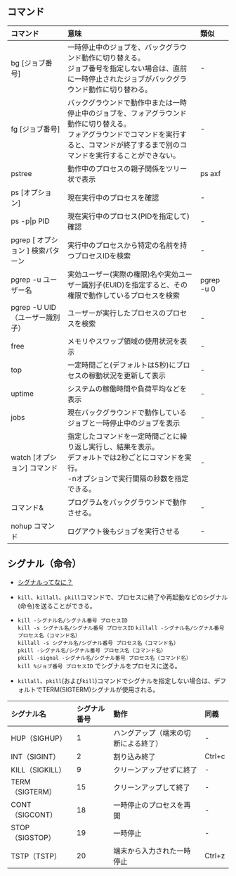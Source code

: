 ## コマンド
|コマンド|意味|類似|
|:---|:---|:---|
|bg [ジョブ番号]|一時停止中のジョブを、バックグラウンド動作に切り替える。<br>ジョブ番号を指定しない場合は、直前に一時停止されたジョブがバックグラウンド動作に切り替わる。|-
|fg [ジョブ番号]|バックグラウンドで動作中または一時停止中のジョブを、フォアグラウンド動作に切り替える。<br>フォアグラウンドでコマンドを実行すると、コマンドが終了するまで別のコマンドを実行することができない。|-
|pstree|動作中のプロセスの親子関係をツリー状で表示|ps axf|
|ps [オプション]|現在実行中のプロセスを確認|-
|ps -p\|p PID|現在実行中のプロセス(PIDを指定して)確認|-
|pgrep [ オプション ] 検索パターン|実行中のプロセスから特定の名前を持つプロセスIDを検索|-
|pgrep -u ユーザー名|実効ユーザー(実際の権限)名や実効ユーザー識別子(EUID)を指定すると、その権限で動作しているプロセスを検索|pgrep -u 0|
|pgrep -U UID（ユーザー識別子）|ユーザーが実行したプロセスのプロセスを検索|-
|free|メモリやスワップ領域の使用状況を表示|-
|top|一定時間ごと(デフォルトは5秒)にプロセスの稼動状況を更新して表示|-
|uptime|システムの稼働時間や負荷平均などを表示|-
|jobs|現在バックグラウンドで動作しているジョブと一時停止中のジョブを表示|-
|watch [オプション] コマンド|指定したコマンドを一定時間ごとに繰り返し実行し、結果を表示。<br>デフォルトでは2秒ごとにコマンドを実行。<br>-nオプションで実行間隔の秒数を指定できる。<br>|-
|コマンド&|プログラムをバックグラウンドで動作させる。|-
|nohup コマンド|ログアウト後もジョブを実行させる|-

## シグナル（命令）

- [シグナルってなに？](https://www.itmedia.co.jp/help/tips/linux/l0689.html)

- ```kill```、```killall```、```pkill```コマンドで、プロセスに終了や再起動などのシグナル(命令)を送ることができる。  

- ```kill -シグナル名/シグナル番号 プロセスID```  
    ```kill -s シグナル名/シグナル番号 プロセスID``` 
    ```killall -シグナル名/シグナル番号 プロセス名（コマンド名）```  
    ```killall -s シグナル名/シグナル番号 プロセス名（コマンド名）```  
    ```pkill -シグナル名/シグナル番号 プロセス名（コマンド名）```  
    ```pkill -signal -シグナル名/シグナル番号 プロセス名（コマンド名）```  
    ```kill %ジョブ番号 プロセスID``` 
    でシグナルをプロセスに送る。  

- ```killall```、```pkill```(および```kill```)コマンドでシグナルを指定しない場合は、デフォルトでTERM(SIGTERM)シグナルが使用される。

|シグナル名|シグナル番号|動作|同義|
|:---|:---|:---|:---|
|HUP（SIGHUP）|1|ハングアップ（端末の切断による終了）|-
|INT（SIGINT）|2|割り込み終了|Ctrl+c
|KILL（SIGKILL）|9|クリーンアップせずに終了|-
|TERM（SIGTERM）|15|クリーンアップして終了|-
|CONT（SIGCONT）|18|一時停止のプロセスを再開|-
|STOP（SIGSTOP）|19|一時停止|-
|TSTP（TSTP）|20|端末から入力された一時停止|Ctrl+z